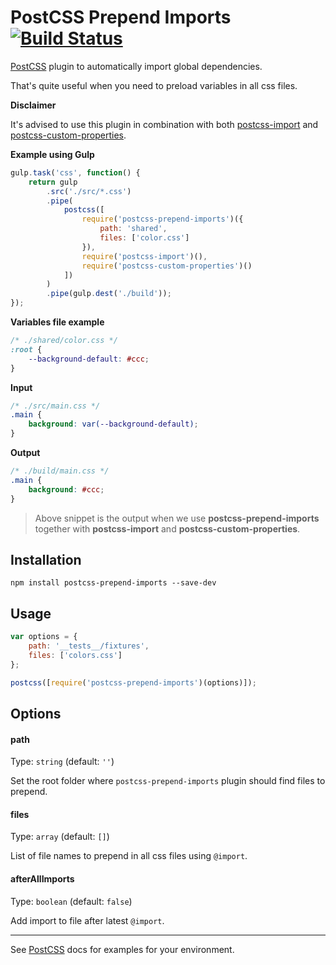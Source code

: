 # PostCSS Prepend Imports [![Build Status][ci-img]][ci]

[PostCSS] plugin to automatically import global dependencies.

That's quite useful when you need to preload variables in all css files.

[postcss]: https://github.com/postcss/postcss
[ci-img]: https://travis-ci.org/ramonvictor/postcss-prepend-imports.svg
[ci]: https://travis-ci.org/ramonvictor/postcss-prepend-imports

**Disclaimer**

It's advised to use this plugin in combination with both [postcss-import](https://github.com/postcss/postcss-import) and [postcss-custom-properties](https://github.com/postcss/postcss-custom-properties).

**Example using Gulp**

```js
gulp.task('css', function() {
    return gulp
        .src('./src/*.css')
        .pipe(
            postcss([
                require('postcss-prepend-imports')({
                    path: 'shared',
                    files: ['color.css']
                }),
                require('postcss-import')(),
                require('postcss-custom-properties')()
            ])
        )
        .pipe(gulp.dest('./build'));
});
```

**Variables file example**

```css
/* ./shared/color.css */
:root {
    --background-default: #ccc;
}
```

**Input**

```css
/* ./src/main.css */
.main {
    background: var(--background-default);
}
```

**Output**

```css
/* ./build/main.css */
.main {
    background: #ccc;
}
```

> Above snippet is the output when we use **postcss-prepend-imports** together with **postcss-import** and **postcss-custom-properties**.

## Installation

```
npm install postcss-prepend-imports --save-dev
```

## Usage

```js
var options = {
    path: '__tests__/fixtures',
    files: ['colors.css']
};

postcss([require('postcss-prepend-imports')(options)]);
```

## Options

#### path

Type: `string` (default: `''`)

Set the root folder where `postcss-prepend-imports` plugin should find files to prepend.

#### files

Type: `array` (default: `[]`)

List of file names to prepend in all css files using `@import`.

#### afterAllImports

Type: `boolean` (default: `false`)

Add import to file after latest `@import`. 

---

See [PostCSS] docs for examples for your environment.
